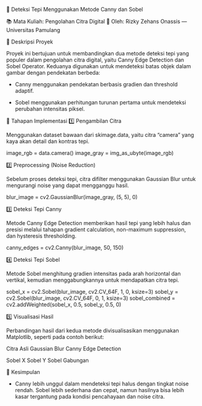 🧠 Deteksi Tepi Menggunakan Metode Canny dan Sobel

📚 Mata Kuliah: Pengolahan Citra Digital
👤 Oleh: Rizky Zehans Onassis — Universitas Pamulang

🎯 Deskripsi Proyek

Proyek ini bertujuan untuk membandingkan dua metode deteksi tepi yang populer dalam pengolahan citra digital, yaitu Canny Edge Detection dan Sobel Operator.
Keduanya digunakan untuk mendeteksi batas objek dalam gambar dengan pendekatan berbeda:

- Canny menggunakan pendekatan berbasis gradien dan threshold adaptif.

- Sobel menggunakan perhitungan turunan pertama untuk mendeteksi perubahan intensitas piksel.

🧩 Tahapan Implementasi
1️⃣ Pengambilan Citra

Menggunakan dataset bawaan dari skimage.data, yaitu citra “camera” yang kaya akan detail dan kontras tepi.

image_rgb = data.camera()
image_gray = img_as_ubyte(image_rgb)

2️⃣ Preprocessing (Noise Reduction)

Sebelum proses deteksi tepi, citra difilter menggunakan Gaussian Blur untuk mengurangi noise yang dapat mengganggu hasil.

blur_image = cv2.GaussianBlur(image_gray, (5, 5), 0)

3️⃣ Deteksi Tepi Canny

Metode Canny Edge Detection memberikan hasil tepi yang lebih halus dan presisi melalui tahapan gradient calculation, non-maximum suppression, dan hysteresis thresholding.

canny_edges = cv2.Canny(blur_image, 50, 150)

4️⃣ Deteksi Tepi Sobel

Metode Sobel menghitung gradien intensitas pada arah horizontal dan vertikal, kemudian menggabungkannya untuk mendapatkan citra tepi.

sobel_x = cv2.Sobel(blur_image, cv2.CV_64F, 1, 0, ksize=3)
sobel_y = cv2.Sobel(blur_image, cv2.CV_64F, 0, 1, ksize=3)
sobel_combined = cv2.addWeighted(sobel_x, 0.5, sobel_y, 0.5, 0)

5️⃣ Visualisasi Hasil

Perbandingan hasil dari kedua metode divisualisasikan menggunakan Matplotlib, seperti pada contoh berikut:

Citra Asli	Gaussian Blur	Canny Edge Detection

	
	
Sobel X	Sobel Y	Sobel Gabungan

	
	
🧠 Kesimpulan

- Canny lebih unggul dalam mendeteksi tepi halus dengan tingkat noise rendah.
 Sobel lebih sederhana dan cepat, namun hasilnya bisa lebih kasar tergantung pada kondisi pencahayaan dan noise citra.
